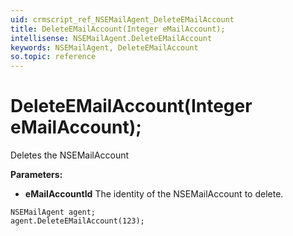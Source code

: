 ```yaml
---
uid: crmscript_ref_NSEMailAgent_DeleteEMailAccount
title: DeleteEMailAccount(Integer eMailAccount);
intellisense: NSEMailAgent.DeleteEMailAccount
keywords: NSEMailAgent, DeleteEMailAccount
so.topic: reference
---
```


# DeleteEMailAccount(Integer eMailAccount);

Deletes the NSEMailAccount
  
**Parameters:**
 - **eMailAccountId** The identity of the NSEMailAccount to delete.

```crmscript
NSEMailAgent agent;
agent.DeleteEMailAccount(123);
```

